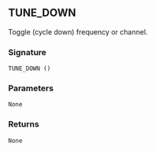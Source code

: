 ## TUNE\_DOWN

Toggle (cycle down) frequency or channel.


### Signature

`TUNE_DOWN ()`


### Parameters

`None`


### Returns

`None`